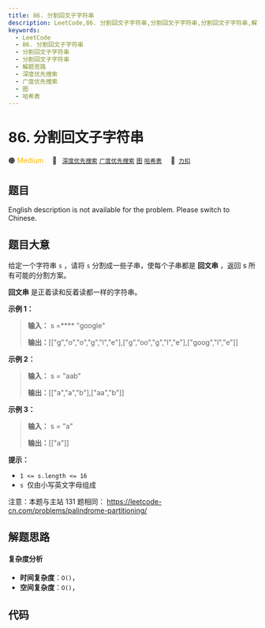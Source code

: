 ```yaml
---
title: 86. 分割回文子字符串
description: LeetCode,86. 分割回文子字符串,分割回文子字符串,分割回文子字符串,解题思路,深度优先搜索,广度优先搜索,图,哈希表
keywords:
  - LeetCode
  - 86. 分割回文子字符串
  - 分割回文子字符串
  - 分割回文子字符串
  - 解题思路
  - 深度优先搜索
  - 广度优先搜索
  - 图
  - 哈希表
---
```


# 86. 分割回文子字符串

🟠 <font color=#ffb800>Medium</font>&emsp; 🔖&ensp; [`深度优先搜索`](/tag/depth-first-search.md) [`广度优先搜索`](/tag/breadth-first-search.md) [`图`](/tag/graph.md) [`哈希表`](/tag/hash-table.md)&emsp; 🔗&ensp;[`力扣`](https://leetcode.cn/problems/M99OJA)

## 题目

English description is not available for the problem. Please switch to
Chinese.


## 题目大意

给定一个字符串 `s` ，请将 `s` 分割成一些子串，使每个子串都是 **回文串** ，返回 s 所有可能的分割方案。

**回文串**  是正着读和反着读都一样的字符串。



**示例 1：**

> 
> 
> 
> 
> 
> **输入：** s =**** "google"
> 
> **输出：**[["g","o","o","g","l","e"],["g","oo","g","l","e"],["goog","l","e"]]
> 
> 

**示例 2：**

> 
> 
> 
> 
> 
> **输入：** s = "aab"
> 
> **输出：**[["a","a","b"],["aa","b"]]
> 
> 

**示例 3：**

> 
> 
> 
> 
> 
> **输入：** s = "a"
> 
> **输出：**[["a"]]



**提示：**

  * `1 <= s.length <= 16`
  * `s `仅由小写英文字母组成



注意：本题与主站 131 题相同： <https://leetcode-cn.com/problems/palindrome-partitioning/>


## 解题思路

#### 复杂度分析

- **时间复杂度**：`O()`，
- **空间复杂度**：`O()`，

## 代码

```javascript

```
